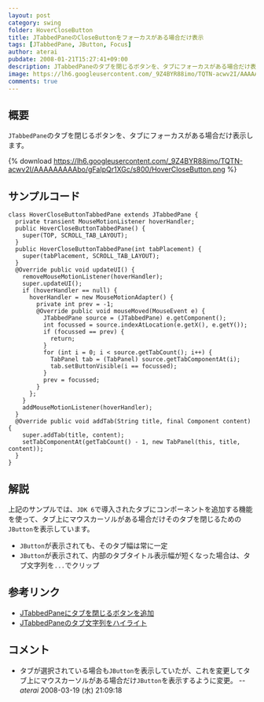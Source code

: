 ```yaml
---
layout: post
category: swing
folder: HoverCloseButton
title: JTabbedPaneのCloseButtonをフォーカスがある場合だけ表示
tags: [JTabbedPane, JButton, Focus]
author: aterai
pubdate: 2008-01-21T15:27:41+09:00
description: JTabbedPaneのタブを閉じるボタンを、タブにフォーカスがある場合だけ表示します。
image: https://lh6.googleusercontent.com/_9Z4BYR88imo/TQTN-acwv2I/AAAAAAAAAbo/gFaIpQr1XGc/s800/HoverCloseButton.png
comments: true
---
```

## 概要
`JTabbedPane`のタブを閉じるボタンを、タブにフォーカスがある場合だけ表示します。

{% download https://lh6.googleusercontent.com/_9Z4BYR88imo/TQTN-acwv2I/AAAAAAAAAbo/gFaIpQr1XGc/s800/HoverCloseButton.png %}

## サンプルコード
<pre class="prettyprint"><code>class HoverCloseButtonTabbedPane extends JTabbedPane {
  private transient MouseMotionListener hoverHandler;
  public HoverCloseButtonTabbedPane() {
    super(TOP, SCROLL_TAB_LAYOUT);
  }
  public HoverCloseButtonTabbedPane(int tabPlacement) {
    super(tabPlacement, SCROLL_TAB_LAYOUT);
  }
  @Override public void updateUI() {
    removeMouseMotionListener(hoverHandler);
    super.updateUI();
    if (hoverHandler == null) {
      hoverHandler = new MouseMotionAdapter() {
        private int prev = -1;
        @Override public void mouseMoved(MouseEvent e) {
          JTabbedPane source = (JTabbedPane) e.getComponent();
          int focussed = source.indexAtLocation(e.getX(), e.getY());
          if (focussed == prev) {
            return;
          }
          for (int i = 0; i &lt; source.getTabCount(); i++) {
            TabPanel tab = (TabPanel) source.getTabComponentAt(i);
            tab.setButtonVisible(i == focussed);
          }
          prev = focussed;
        }
      };
    }
    addMouseMotionListener(hoverHandler);
  }
  @Override public void addTab(String title, final Component content) {
    super.addTab(title, content);
    setTabComponentAt(getTabCount() - 1, new TabPanel(this, title, content));
  }
}
</code></pre>

## 解説
上記のサンプルでは、`JDK 6`で導入されたタブにコンポーネントを追加する機能を使って、タブ上にマウスカーソルがある場合だけそのタブを閉じるための`JButton`を表示しています。

- `JButton`が表示されても、そのタブ幅は常に一定
- `JButton`が表示されて、内部のタブタイトル表示幅が短くなった場合は、タブ文字列を`...`でクリップ

<!-- dummy comment line for breaking list -->

## 参考リンク
- [JTabbedPaneにタブを閉じるボタンを追加](https://ateraimemo.com/Swing/TabWithCloseButton.html)
- [JTabbedPaneのタブ文字列をハイライト](https://ateraimemo.com/Swing/TabTitleHighlight.html)

<!-- dummy comment line for breaking list -->

## コメント
- タブが選択されている場合も`JButton`を表示していたが、これを変更してタブ上にマウスカーソルがある場合だけ`JButton`を表示するように変更。 -- *aterai* 2008-03-19 (水) 21:09:18

<!-- dummy comment line for breaking list -->
